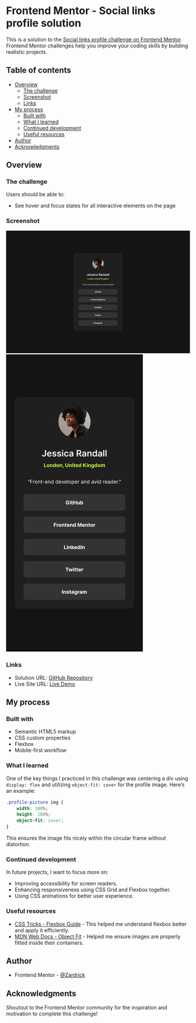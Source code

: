 # Frontend Mentor - Social links profile solution

This is a solution to the [Social links profile challenge on Frontend Mentor](https://www.frontendmentor.io/challenges/social-links-profile-UG32l9m6dQ). Frontend Mentor challenges help you improve your coding skills by building realistic projects.

## Table of contents

- [Overview](#overview)
  - [The challenge](#the-challenge)
  - [Screenshot](#screenshot)
  - [Links](#links)
- [My process](#my-process)
  - [Built with](#built-with)
  - [What I learned](#what-i-learned)
  - [Continued development](#continued-development)
  - [Useful resources](#useful-resources)
- [Author](#author)
- [Acknowledgments](#acknowledgments)

## Overview

### The challenge

Users should be able to:

- See hover and focus states for all interactive elements on the page

### Screenshot

![Desktop View](./design/desktop-design.jpg)  
![Mobile View](./design/mobile-design.jpg)

### Links

- Solution URL: [GitHub Repository](https://github.com/zardrick/social-links-profile)
- Live Site URL: [Live Demo](https://zardrick.github.io/social-links-profile/)

## My process

### Built with

- Semantic HTML5 markup
- CSS custom properties
- Flexbox
- Mobile-first workflow

### What I learned

One of the key things I practiced in this challenge was centering a div using `display: flex` and utilizing `object-fit: cover` for the profile image. Here’s an example:

```css
.profile-picture img {
    width: 100%;
    height: 100%;
    object-fit: cover;
}
```

This ensures the image fits nicely within the circular frame without distortion.

### Continued development

In future projects, I want to focus more on:
- Improving accessibility for screen readers.
- Enhancing responsiveness using CSS Grid and Flexbox together.
- Using CSS animations for better user experience.

### Useful resources

- [CSS Tricks - Flexbox Guide](https://css-tricks.com/snippets/css/a-guide-to-flexbox/) - This helped me understand flexbox better and apply it efficiently.
- [MDN Web Docs - Object Fit](https://developer.mozilla.org/en-US/docs/Web/CSS/object-fit) - Helped me ensure images are properly fitted inside their containers.

## Author

- Frontend Mentor - [@Zardrick](https://www.frontendmentor.io/profile/Zardrick)

## Acknowledgments

Shoutout to the Frontend Mentor community for the inspiration and motivation to complete this challenge!


